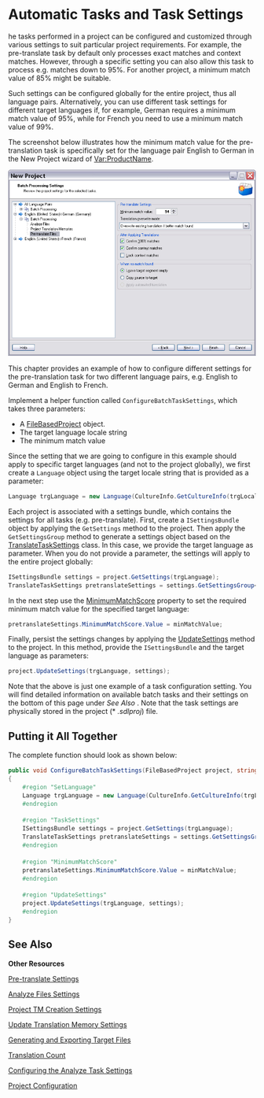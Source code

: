 Automatic Tasks and Task Settings
==

he tasks performed in a project can be configured and customized through various settings to suit particular project requirements. For example, the pre-translate task by default only processes exact matches and context matches. However, through a specific setting you can also allow this task to process e.g. matches down to 95%. For another project, a minimum match value of 85% might be suitable.

Such settings can be configured globally for the entire project, thus all language pairs. Alternatively, you can use different task settings for different target languages if, for example, German requires a minimum match value of 95%, while for French you need to use a minimum match value of 99%.

The screenshot below illustrates how the minimum match value for the pre-translation task is specifically set for the language pair English to German in the New Project wizard of <Var:ProductName>.

![BatchTaskSettings](images/BatchTaskSettings.jpg)

This chapter provides an example of how to configure different settings for the pre-translation task for two different language pairs, e.g. English to German and English to French.

Implement a helper function called ```ConfigureBatchTaskSettings```, which takes three parameters:

* A [FileBasedProject](../../api/projectautomation/Sdl.ProjectAutomation.FileBased.FileBasedProject.yml) object.
* The target language locale string
* The minimum match value


Since the setting that we are going to configure in this example should apply to specific target languages (and not to the project globally), we first create a ```Language``` object using the target locale string that is provided as a parameter:

```CS
Language trgLanguage = new Language(CultureInfo.GetCultureInfo(trgLocale));
```
Each project is associated with a settings bundle, which contains the settings for all tasks (e.g. pre-translate). First, create a ```ISettingsBundle``` object by applying the ```GetSettings``` method to the project. Then apply the ```GetSettingsGroup``` method to generate a settings object based on the [TranslateTaskSettings](../../api/projectautomation/Sdl.ProjectAutomation.Settings.TranslateTaskSettings.yml) class. In this case, we provide the target language as parameter. When you do not provide a parameter, the settings will apply to the entire project globally:

```CS
ISettingsBundle settings = project.GetSettings(trgLanguage);
TranslateTaskSettings pretranslateSettings = settings.GetSettingsGroup<TranslateTaskSettings>();
```

In the next step use the [MinimumMatchScore](../../api/projectautomation/Sdl.ProjectAutomation.Settings.TranslateTaskSettings.yml#Sdl_ProjectAutomation_Settings_TranslateTaskSettings_MinimumMatchScore) property to set the required minimum match value for the specified target language:

```CS
pretranslateSettings.MinimumMatchScore.Value = minMatchValue;
```

Finally, persist the settings changes by applying the [UpdateSettings](../../api/projectautomation/Sdl.ProjectAutomation.FileBased.FileBasedProject.yml#Sdl_ProjectAutomation_FileBased_FileBasedProject_UpdateSettings_Sdl_Core_Globalization_Language_Sdl_Core_Settings_ISettingsBundle_) method to the project. In this method, provide the ```ISettingsBundle``` and the target language as parameters:

```CS
project.UpdateSettings(trgLanguage, settings);
```

Note that the above is just one example of a task configuration setting. You will find detailed information on available batch tasks and their settings on the bottom of this page under *See Also* . Note that the task settings are physically stored in the project (* *.sdlproj*) file.

Putting it All Together
--

The complete function should look as shown below:

```CS
public void ConfigureBatchTaskSettings(FileBasedProject project, string trgLocale, int minMatchValue)
{
    #region "SetLanguage"
    Language trgLanguage = new Language(CultureInfo.GetCultureInfo(trgLocale));
    #endregion

    #region "TaskSettings"
    ISettingsBundle settings = project.GetSettings(trgLanguage);
    TranslateTaskSettings pretranslateSettings = settings.GetSettingsGroup<TranslateTaskSettings>();
    #endregion

    #region "MinimumMatchScore"
    pretranslateSettings.MinimumMatchScore.Value = minMatchValue;
    #endregion

    #region "UpdateSettings"
    project.UpdateSettings(trgLanguage, settings);
    #endregion
}
```

See Also
--
**Other Resources**

[Pre-translate Settings](pre_translate_settings.md)

[Analyze Files Settings](analyze_files_settings.md)

[Project TM Creation Settings](project_tm_creation_settings.md)

[Update Translation Memory Settings](update_translation_memory_settings.md)

[Generating and Exporting Target Files](generating_and_exporting_target_files.md)

[Translation Count](translation_count.md)

[Configuring the Analyze Task Settings](configuring_the_project_properties.md)

[Project Configuration](project_configuration.md)